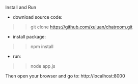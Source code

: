 Install and Run

- download source code:

>> git clone https://github.com/xuluan/chatroom.git

- install package:

>> npm install

- run:

>> node app.js


Then open your browser and go to: http://localhost:8000